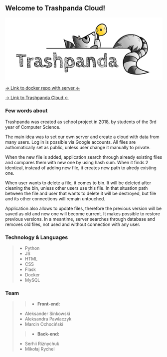 ## Welcome to Trashpanda Cloud!
![Logo](https://raw.githubusercontent.com/Morfeu5z/Trashpanda-Cloud/version/static/pic/trashpanda.PNG)

[-> Link to docker repo with server <-](https://hub.docker.com/r/risernx/trashpanda)

[-> Link to Trashpanda Cloud <-](http://trashpanda.pwsz.nysa.pl)
  
### Few words about
Trashpanda was created as school project in 2018, by students of the 3rd year of Computer Science.

The main idea was to set our own server and create a cloud with data from many users. Log in is possible via Google accounts. All files are authomatically set as public, unless user change it manually to private.

When the new file is added, application search through already existing files and compares them with new one by using hash sum. When it finds 2 identical, instead of adding new file, it creates new path to alredy existing one.

When user wants to delete a file, it comes to bin. It will be deleted after cleaning the bin, unless other users use this file. In that situation path between the file and user that wants to delete it will be destroyed, but file and its other connections will remain untouched.

Application also allows to update files, therefore the previous version will be saved as old and new one will become current. It makes possible to restore previous versions. In a meantime, server searches through database and removes old files, not used and without connection with any user.

### Technology & Languages
>* Python
>* JS
>* HTML
>* CSS
>* Flask
>* Docker
>* MySQL

### Team
>>* __Front-end:__
>* Aleksander Sinkowski
>* Aleksandra Pawlaczyk
>* Marcin Ochociński
>>* __Back-end:__
>* Serhii Riznychuk
>* Mikołaj Rychel
